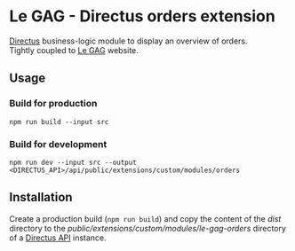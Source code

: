 # Le GAG - Directus orders extension

[Directus](directus) business-logic module to display an overview of orders.  
Tightly coupled to [Le GAG](https://github.com/Le-GAG) website.


## Usage

### Build for production

````shell script
npm run build --input src
````

### Build for development

````shell script
npm run dev --input src --output <DIRECTUS_API>/api/public/extensions/custom/modules/orders
````


## Installation

Create a production build (`npm run build`) and copy the content of the _dist_ 
directory to the _public/extensions/custom/modules/le-gag-orders_ directory of a 
[Directus API](directus-api) instance.

[directus]:     https://directus.io/
[directus-api]: https://github.com/directus/api
[parcel-bug]:   https://github.com/parcel-bundler/parcel/issues/2795
